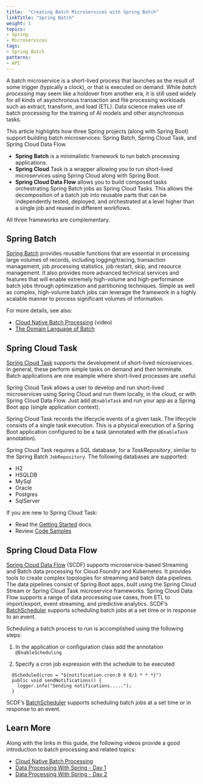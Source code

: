 ```yaml
---
title:  "Creating Batch Microservices with Spring Batch"
linkTitle: "Spring Batch"
weight: 1
topics:
- Spring
- Microservices
tags:
- Spring Batch
patterns:
- API
---
```



A batch microservice is a short-lived process that launches as the result of some trigger (typically a clock), or that is executed on demand. While *batch processing* may seem like a holdover from another era, it is still used widely for all kinds of asynchronous transaction and file processing workloads such as extract, transform, and load (ETL). Data science makes use of batch processing for the training of AI models and other asynchronous tasks.

This article highlights how three Spring projects (along with Spring Boot) support building batch microservices: Spring Batch, Spring Cloud Task, and Spring Cloud Data Flow.

* **Spring Batch** is a minimalistic framework to run batch processing applications.
* **Spring Cloud** Task is a wrapper allowing you to run short-lived microservices using Spring Cloud along with Spring Boot.
* **Spring Cloud Data Flow** allows you to build composed tasks orchestrating Spring Batch jobs as Spring Cloud Tasks. This allows the decomposition of a batch job into reusable parts that can be independently tested, deployed, and orchestrated at a level higher than a single job and reused in different workflows.

All three frameworks are complementary.

## Spring Batch

[Spring Batch](https://spring.io/projects/spring-batch) provides reusable functions that are essential in processing large volumes of records, including logging/tracing, transaction management, job processing statistics, job restart, skip, and resource management. It also provides more advanced technical services and features that will enable extremely high-volume and high-performance batch jobs through optimization and partitioning techniques. Simple as well as complex, high-volume batch jobs can leverage the framework in a highly scalable manner to process significant volumes of information. 

For more details, see also:

* [Cloud Native Batch Processing](/tv/spring-live/0007/) (video)
* [The Domain Language of Batch](https://docs.spring.io/spring-batch/docs/current/reference/html/domain.html) 

## Spring Cloud Task 

[Spring Cloud Task](https://docs.spring.io/spring-cloud-task/docs/2.3.0-M1/reference/)  supports the development of short-lived microservices. In general, these perform simple tasks on demand and then terminate. Batch applications are one example where short-lived processes are useful. 

Spring Cloud Task allows a user to develop and run short-lived microservices using Spring Cloud and run them locally, in the cloud, or with Spring Cloud Data Flow. Just add `@EnableTask` and run your app as a Spring Boot app (single application context). 

Spring Cloud Task records the lifecycle events of a given task. The lifecycle consists of a single task execution. This is a physical execution of a Spring Boot application configured to be a task (annotated with the `@EnableTask` annotation).

Spring Cloud Task requires a SQL database, for a _TaskRepository_, similar to the Spring Batch `JobRepository`. The following databases are supported:

 * H2
 * HSQLDB
 * MySql
 * Oracle
 * Postgres
 * SqlServer

If you are new to Spring Cloud Task:
* Read the [Getting Started](https://docs.spring.io/spring-cloud-task/docs/current/reference/#getting-started) docs. 
* Review [Code Samples](https://github.com/spring-cloud/spring-cloud-task/tree/master/spring-cloud-task-samples)

## Spring Cloud Data Flow 

[Spring Cloud Data Flow](https://spring.io/projects/spring-cloud-dataflow) (SCDF) supports microservice-based Streaming and Batch data processing for Cloud Foundry and Kubernetes. It provides tools to create complex topologies for streaming and batch data pipelines. The data pipelines consist of Spring Boot apps, built using the Spring Cloud Stream or Spring Cloud Task microservice frameworks. Spring Cloud Data Flow supports a range of data processing use cases, from ETL to import/export, event streaming, and predictive analytics. SCDF’s [BatchScheduler](https://dataflow.spring.io/docs/feature-guides/batch/scheduling/) supports scheduling batch jobs at a set time or in response to an event. 

Scheduling a batch process to run is accomplished using the following steps:

1. In the application or configuration class add the annotation `@EnableScheduling`

2. Specify a cron job expression with the schedule to be executed

```
  @Scheduled(cron = "${notification.cron:0 0 0/1 * * *}")
  public void sendNotifications() {
    logger.info("Sending notifications.....");
  }
```        
 SCDF’s [BatchScheduler](https://dataflow.spring.io/docs/feature-guides/batch/scheduling/) supports scheduling batch jobs at a set time or in response to an event. 
 
## Learn More 

Along with the links in this guide, the following videos provide a good introduction to batch processing and related topics:

* [Cloud Native Batch Processing](/tv/spring-live/0007/) 
* [Data Processing With Spring - Day 1](/tv/springone-tour/0007/)
* [Data Processing With Spring - Day 2](/tv/springone-tour/0008/)
